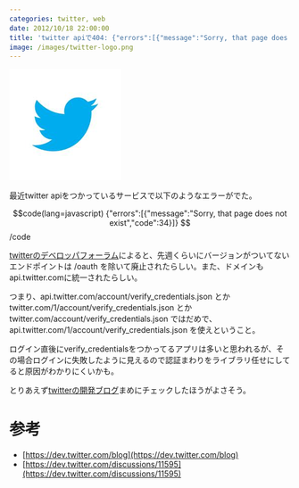 ```yaml
---
categories: twitter, web
date: 2012/10/18 22:00:00
title: 'twitter apiで404: {"errors":[{"message":"Sorry, that page does not exist","code":34}]}'
image: /images/twitter-logo.png
---
```


![twitter](/images/twitter-logo.png)


最近twitter apiをつかっているサービスで以下のようなエラーがでた。

$$code(lang=javascript)
{"errors":[{"message":"Sorry, that page does not exist","code":34}]}
$$/code


[twitterのデベロッパフォーラム](https://dev.twitter.com/discussions/11595)によると、先週くらいにバージョンがついてないエンドポイントは /oauth を除いて廃止されたらしい。また、ドメインもapi.twitter.comに統一されたらしい。

つまり、api.twitter.com/account/verify_credentials.json とか twitter.com/1/account/verify_credentials.json とか twitter.com/account/verify_credentials.json ではだめで、api.twitter.com/1/account/verify_credentials.json を使えということ。

ログイン直後にverify_credentialsをつかってるアプリは多いと思われるが、その場合ログインに失敗したように見えるので認証まわりをライブラリ任せにしてると原因がわかりにくいかも。

とりあえず[twitterの開発ブログ](https://dev.twitter.com/blog)まめにチェックしたほうがよさそう。



# 参考

* [https://dev.twitter.com/blog](https://dev.twitter.com/blog)
* [https://dev.twitter.com/discussions/11595](https://dev.twitter.com/discussions/11595)
